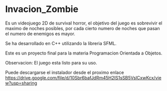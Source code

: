 # Invacion_Zombie
Es un videojuego 2D de survival horror, el objetivo del juego es sobrevivir el maximo de noches posibles, por cada cierto numero 
de noches que pasan el numero de enemigos es mayor.

Se ha desarrollado en C++ utilizando la libreria SFML.

Este es un proyecto final para la materia Programacion Orientada a Objetos.

Observacion: El juego esta listo para su uso.

Puede descargarse el instalador desde el proximo enlace https://drive.google.com/file/d/10Sbr6bafJdRm45H2IS1sSB5VslCxwKcx/view?usp=sharing
